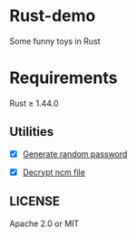 # Rust-demo

Some funny toys in Rust

# Requirements

Rust ≥ 1.44.0

## Utilities
- [x] [Generate random password](https://github.com/TENX-S/Rust-demo/tree/master/grp)
- [x] [Decrypt ncm file](https://github.com/TENX-S/Rust-demo/tree/master/decrypt_ncm)


## LICENSE

Apache 2.0 or MIT
